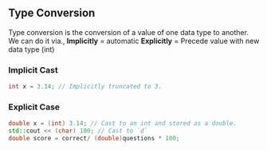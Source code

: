 ## Type Conversion

Type conversion is the conversion of a value of one data type to another.
We can do it via.,
**Implicitly** = automatic
**Explicitly** = Precede value with new data type (int)

### Implicit Cast
```cpp
int x = 3.14; // Implicitly truncated to 3.
```

### Explicit Case
```cpp
double x = (int) 3.14; // Cast to an int and stored as a double.
std::cout << (char) 100; // Cast to `d`
double score = correct/ (double)questions * 100;
```